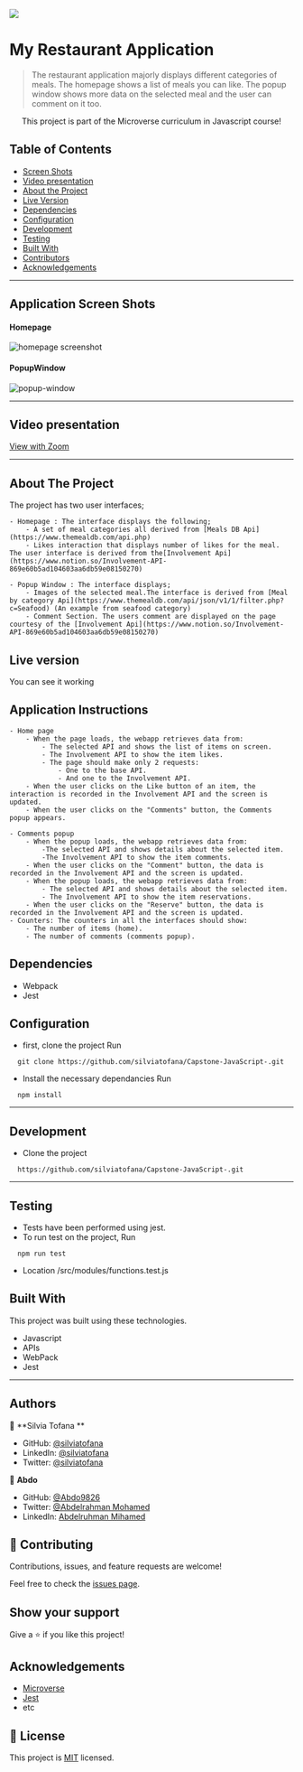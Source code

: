 ![](https://img.shields.io/badge/Microverse-blueviolet)

# My Restaurant Application

> The restaurant application majorly displays different categories of meals. The homepage shows a list of meals you can like. The popup window shows more data on the selected meal and the user can comment on it too.

<p align="center">
    This project is part of the Microverse curriculum in Javascript course!
</p>

<!-- TABLE OF CONTENTS -->

## Table of Contents

- [Screen Shots](#application-screen-shots)
- [Video presentation](#video-presentation)
- [About the Project](#about-the-project)
- [Live Version](#live-version)
- [Dependencies](#dependencies)
- [Configuration](#configuration)
- [Development](#development)
- [Testing](#testing)
- [Built With](#built-with)
- [Contributors](#contributors)
- [Acknowledgements](#acknowledgements)

<hr />

## Application Screen Shots

#### Homepage

![homepage screenshot](./src/assets/homepage.png)

#### PopupWindow

![popup-window](./src/assets/popup.png)

<hr />

## Video presentation

[View with Zoom]()

<hr />

## About The Project

The project has two user interfaces;

    - Homepage : The interface displays the following;
        - A set of meal categories all derived from [Meals DB Api](https://www.themealdb.com/api.php)
        - Likes interaction that displays number of likes for the meal. The user interface is derived from the[Involvement Api](https://www.notion.so/Involvement-API-869e60b5ad104603aa6db59e08150270)

    - Popup Window : The interface displays;
        - Images of the selected meal.The interface is derived from [Meal by category Api](https://www.themealdb.com/api/json/v1/1/filter.php?c=Seafood) (An example from seafood category)
        - Comment Section. The users comment are displayed on the page courtesy of the [Involvement Api](https://www.notion.so/Involvement-API-869e60b5ad104603aa6db59e08150270)

<!-- ABOUT THE PROJECT -->

## Live version

You can see it working

## Application Instructions

    - Home page
        - When the page loads, the webapp retrieves data from:
            - The selected API and shows the list of items on screen.
            - The Involvement API to show the item likes.
            - The page should make only 2 requests:
                - One to the base API.
                - And one to the Involvement API.
        - When the user clicks on the Like button of an item, the interaction is recorded in the Involvement API and the screen is updated.
        - When the user clicks on the "Comments" button, the Comments popup appears.

    - Comments popup
        - When the popup loads, the webapp retrieves data from:
            -The selected API and shows details about the selected item.
            -The Involvement API to show the item comments.
        - When the user clicks on the "Comment" button, the data is recorded in the Involvement API and the screen is updated.
        - When the popup loads, the webapp retrieves data from:
            - The selected API and shows details about the selected item.
            - The Involvement API to show the item reservations.
        - When the user clicks on the "Reserve" button, the data is recorded in the Involvement API and the screen is updated.
    - Counters: The counters in all the interfaces should show:
        - The number of items (home).
        - The number of comments (comments popup).

## Dependencies

- Webpack
- Jest

## Configuration

- first, clone the project
  Run

```
  git clone https://github.com/silviatofana/Capstone-JavaScript-.git
```

- Install the necessary dependancies
  Run

```
  npm install
```

<hr/>

## Development

- Clone the project

```
  https://github.com/silviatofana/Capstone-JavaScript-.git
```

<hr/>

## Testing

- Tests have been performed using jest.
- To run test on the project,
  Run

```
  npm run test
```

- Location /src/modules/functions.test.js

## Built With

This project was built using these technologies.

- Javascript
- APIs
- WebPack
- Jest

<hr/>

<!-- CONTACT -->

## Authors

👤 **Silvia Tofana **

- GitHub: [@silviatofana](https://github.com/silviatofana)
- LinkedIn: [@silviatofana](www.linkedin.com/in/silvia-tofana-10b852186)
- Twitter: [@silviatofana](https://twitter.com/SilviaTofana)

👤 **Abdo**

- GitHub: [@Abdo9826](https://github.com/Abdo9826)
- Twitter: [@Abdelrahman Mohamed](https://twitter.com/abodyalex1)
- LinkedIn: [Abdelruhman Mihamed](https://www.linkedin.com/in/abdelruhman-mihamed-a42667179/)

## 🤝 Contributing

Contributions, issues, and feature requests are welcome!

Feel free to check the [issues page](https://github.com/silviatofana/Capstone-JavaScript-/issues).

## Show your support

Give a ⭐️ if you like this project!

## Acknowledgements

- [Microverse](https://www.microverse.org/)
- [Jest](https://jestjs.io/docs/getting-started)
- etc

## 📝 License

This project is [MIT](./MIT.md) licensed.

